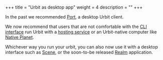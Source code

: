 +++
title = "Urbit as desktop app"
weight = 4
description = ""
+++

In the past we recommended [Port](https://github.com/urbit/port/releases), a desktop Urbit client.

We now recommend that users that are not comfortable with the [CLI interface](/getting-started/cli) run Urbit with a [hosting service](/getting-started/hosted) or an Urbit-native computer like [Native Planet](https://www.nativeplanet.io/).

Whichever way you run your urbit, you can also now use it with a desktop interface such as [Scene](https://tirrel.io/scene/index.html), or the soon-to-be released [Realm](https://www.holium.com/) application.
